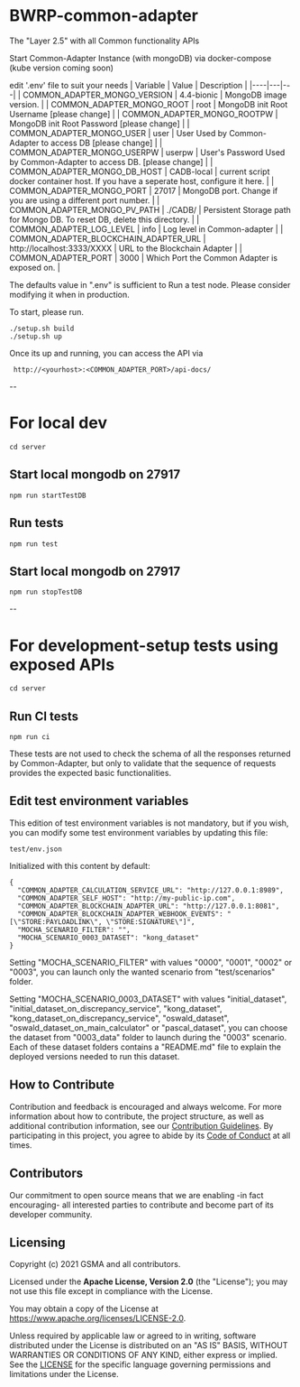 
# BWRP-common-adapter
The "Layer 2.5" with all Common functionality APIs

Start Common-Adapter Instance (with mongoDB) via docker-compose (kube version coming soon)

 edit '.env' file to suit your needs
   | Variable | Value | Description |
   |----|---|---|
   | COMMON_ADAPTER_MONGO_VERSION | 4.4-bionic | MongoDB image version. |
   | COMMON_ADAPTER_MONGO_ROOT | root | MongoDB init Root Username [please change] |
   | COMMON_ADAPTER_MONGO_ROOTPW | MongoDB init Root Password [please change] |
   | COMMON_ADAPTER_MONGO_USER | user | User Used by Common-Adapter to access DB [please change] |
   | COMMON_ADAPTER_MONGO_USERPW | userpw | User's Password Used by Common-Adapter to access DB. [please change] |
   | COMMON_ADAPTER_MONGO_DB_HOST | CADB-local | current script docker container host. If you have a seperate host, configure it here. |
   | COMMON_ADAPTER_MONGO_PORT | 27017 | MongoDB port. Change if you are using a different port number. |
   | COMMON_ADAPTER_MONGO_PV_PATH | ./CADB/ | Persistent Storage path for Mongo DB. To reset DB, delete this directory. |
   | COMMON_ADAPTER_LOG_LEVEL | info | Log level in Common-adapter |
   | COMMON_ADAPTER_BLOCKCHAIN_ADAPTER_URL | http://localhost:3333/XXXX | URL to the Blockchain Adapter |
   | COMMON_ADAPTER_PORT | 3000 | Which Port the Common Adapter is exposed on. |



The defaults value in ".env" is sufficient to Run a test node. Please consider modifying it when in production.

To start, please run.

    ./setup.sh build
    ./setup.sh up

Once its up and running, you can access the API via

     http://<yourhost>:<COMMON_ADAPTER_PORT>/api-docs/

--

# For local dev

```
cd server
```

## Start local mongodb on 27917

```
npm run startTestDB
```

## Run tests

```
npm run test
```

## Start local mongodb on 27917

```
npm run stopTestDB
```

--

# For development-setup tests using exposed APIs

```
cd server
```

## Run CI tests

```
npm run ci
```
These tests are not used to check the schema of all the responses returned by Common-Adapter, but only to validate that the sequence of requests provides the expected basic functionalities.

## Edit test environment variables

This edition of test environment variables is not mandatory, but if you wish, you can modify some test environment variables by updating this file:
```
test/env.json
```

Initialized with this content by default:
```
{
  "COMMON_ADAPTER_CALCULATION_SERVICE_URL": "http://127.0.0.1:8989",
  "COMMON_ADAPTER_SELF_HOST": "http://my-public-ip.com",
  "COMMON_ADAPTER_BLOCKCHAIN_ADAPTER_URL": "http://127.0.0.1:8081",
  "COMMON_ADAPTER_BLOCKCHAIN_ADAPTER_WEBHOOK_EVENTS": "[\"STORE:PAYLOADLINK\", \"STORE:SIGNATURE\"]",
  "MOCHA_SCENARIO_FILTER": "",
  "MOCHA_SCENARIO_0003_DATASET": "kong_dataset"
}
```

Setting "MOCHA_SCENARIO_FILTER" with values "0000", "0001", "0002" or "0003", you can launch only the wanted scenario from "test/scenarios" folder.

Setting "MOCHA_SCENARIO_0003_DATASET" with values "initial_dataset", "initial_dataset_on_discrepancy_service", "kong_dataset", "kong_dataset_on_discrepancy_service", "oswald_dataset", "oswald_dataset_on_main_calculator" or "pascal_dataset", you can choose the dataset from "0003_data" folder to launch during the "0003" scenario. Each of these dataset folders contains a "README.md" file to explain the deployed versions needed to run this dataset. 

## How to Contribute

Contribution and feedback is encouraged and always welcome. For more information about how to contribute, the project structure, as well as additional contribution information, see our [Contribution Guidelines](./CONTRIBUTING.md). By participating in this project, you agree to abide by its [Code of Conduct](./CODE_OF_CONDUCT.md) at all times.

## Contributors

Our commitment to open source means that we are enabling -in fact encouraging- all interested parties to contribute and become part of its developer community.

## Licensing

Copyright (c) 2021 GSMA and all contributors.

Licensed under the **Apache License, Version 2.0** (the "License"); you may not use this file except in compliance with the License.

You may obtain a copy of the License at https://www.apache.org/licenses/LICENSE-2.0.

Unless required by applicable law or agreed to in writing, software distributed under the License is distributed on an "AS IS" BASIS, WITHOUT WARRANTIES OR CONDITIONS OF ANY KIND, either express or implied. See the [LICENSE](./LICENSE) for the specific language governing permissions and limitations under the License.

